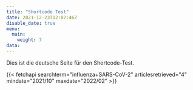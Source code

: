 ```yaml
---
title: "Shortcode Test"
date: 2021-12-23T12:02:46Z
disable_date: true
menu:
  main:
    weight: 7
data:
---
```


Dies ist die deutsche Seite für den Shortcode-Test.

{{< fetchapi searchterm="influenza+SARS-CoV-2" articlesretrieved="4" mindate="2021/10" maxdate="2022/02" >}}
